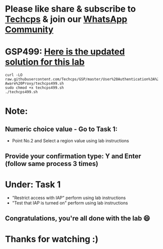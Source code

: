 
# Please like share & subscribe to [Techcps](https://www.youtube.com/@techcps) & join our [WhatsApp Community](https://whatsapp.com/channel/0029Va9nne147XeIFkXYv71A)

# GSP499: [Here is the updated solution for this lab](https://youtu.be/BMKPS7EeD0A)

```
curl -LO raw.githubusercontent.com/Techcps/GSP/master/User%20Authentication%3A%20Identity-Aware%20Proxy/techcps499.sh
sudo chmod +x techcps499.sh
./techcps499.sh
```
# Note:
## Numeric choice value - Go to Task 1:
* Point No.2 and Select a region value using lab instructions

## Provide your confirmation type: Y and Enter (follow same process 3 times)

# Under: Task 1
*  "Restrict access with IAP" perform using lab instructions
*  "Test that IAP is turned on" perform using lab instructions

## Congratulations, you're all done with the lab 😄

# Thanks for watching :)
